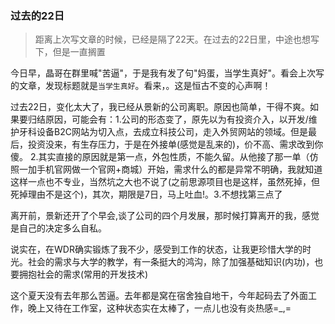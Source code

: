 ### 过去的22日
>距离上次写文章的时候，已经是隔了22天。在过去的22日里，中途也想写下，但是一直搁置

今日早，晶哥在群里喊"苦逼"，于是我有发了句"妈蛋，当学生真好"。看会上次写的文章，发现标题就是`当学生真好`。看来，。这是恒古不变的心声啊！

过去22日，变化太大了，我已经从景新的公司离职。原因也简单，干得不爽。如果要归结原因，可能会有：1.公司的形态变了，原先以为有投资介入，以开发/维护牙科设备B2C网站为切入点，去成立科技公司，走入外贸网站的领域。但是最后，投资没来，有生存压力，于是在外接单(感觉是乱来的)，价不高、需求改到你傻。 2.其实直接的原因就是第一点，外包性质，不能久留。从他接了那一单（仿照一加手机官网做一个官网+商城）开始，需求什么的都是异常不明确，我就知道这样一点也不专业，当然坑之大也不说了(之前思源项目也是这样，虽然死掉，但死掉理由不是这个)，其次，期限是7日，马上吐血!。3.不想找第三点了

离开前，景新还开了个早会,谈了公司的四个月发展，那时候打算离开的我，感觉是自己的决定多么自私。

说实在，在WDR确实锻炼了我不少，感受到工作的状态，让我更珍惜大学的时光。社会的需求与大学的教学，有一条挺大的鸿沟，除了加强基础知识(内功)，也要拥抱社会的需求(常用的开发技术)

这个夏天没有去年那么苦逼。去年都是窝在宿舍独自地干，今年起码去了外面工作，晚上又待在工作室，这种状态实在太棒了，一点儿也没有炎热感=_,=


